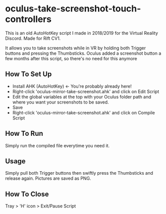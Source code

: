 # oculus-take-screenshot-touch-controllers
This is an old AutoHotKey script I made in 2018/2019 for the Virtual Reality Discord. Made for Rift CV1.

It allows you to take screenshots while in VR by holding both Trigger buttons and pressing the Thumbsticks. Oculus added a screenshot button a few months after this script, so there's no need for this anymore

## How To Set Up
- Install AHK (AutoHotKey) <- You're probably already here!
- Right-click 'oculus-mirror-take-screenshot.ahk' and click on Edit Script
- Edit the global variables at the top with your Oculus folder path and where you want your screenshots to be saved.
- Save 
- Right-click 'oculus-mirror-take-screenshot.ahk' and click on Compile Script

## How To Run
Simply run the compiled file everytime you need it.

## Usage
Simply pull both Trigger buttons then swiftly press the Thumbsticks and release again. Pictures are saved as PNG.

## How To Close
Tray > 'H' icon > Exit/Pause Script
